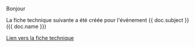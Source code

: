 <p>Bonjour</p>

<p>La fiche technique suivante a été créée pour l'événement {{ doc.subject }}({{ doc.name }})<p>

<a href="https://tropisme.dokos.cloud/app/fiche-technique?evenement={{ doc.name }}">Lien vers la fiche technique</a>